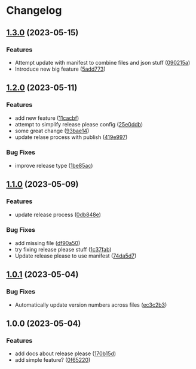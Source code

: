 # Changelog

## [1.3.0](https://github.com/christopherhex/gh-actions-playground/compare/v1.2.0...v1.3.0) (2023-05-15)


### Features

* Attempt update with manifest to combine files and json stuff ([090215a](https://github.com/christopherhex/gh-actions-playground/commit/090215a41a995685699dcf72f20c94d6dac6f819))
* Introduce new big feature ([5add773](https://github.com/christopherhex/gh-actions-playground/commit/5add77377ff1a151a5b7e6b7eb65723962e372f3))

## [1.2.0](https://github.com/christopherhex/gh-actions-playground/compare/v1.1.0...v1.2.0) (2023-05-11)


### Features

* add new feature ([11cacbf](https://github.com/christopherhex/gh-actions-playground/commit/11cacbf9057c56d83f7e7bcf49e0f1ca67e6f21f))
* attempt to simplify release please config ([25e0ddb](https://github.com/christopherhex/gh-actions-playground/commit/25e0ddbaac982f9b7d220066f6a45b0b1a187271))
* some great change ([93bae14](https://github.com/christopherhex/gh-actions-playground/commit/93bae14d2aba0b0ac50afe25f0d9f1cc0b65eb7b))
* update relase process with publish ([419e997](https://github.com/christopherhex/gh-actions-playground/commit/419e997267b5f8ee54817745551624f4c3a11e49))


### Bug Fixes

* improve release type ([1be85ac](https://github.com/christopherhex/gh-actions-playground/commit/1be85ac734836bc13b198bede635f980e258953d))

## [1.1.0](https://github.com/christopherhex/gh-actions-playground/compare/v1.0.1...v1.1.0) (2023-05-09)


### Features

* update release process ([0db848e](https://github.com/christopherhex/gh-actions-playground/commit/0db848e1b9d1a8df932f58b684d0b6b09bf4a9d2))


### Bug Fixes

* add missing file ([df90a50](https://github.com/christopherhex/gh-actions-playground/commit/df90a50bb8f27d94c0568a439fe70535d0a8944d))
* try fixing release please stuff ([1c37fab](https://github.com/christopherhex/gh-actions-playground/commit/1c37fab53d78f708344a1325e3cf30c2be9f7ba7))
* Update release please to use manifest ([74da5d7](https://github.com/christopherhex/gh-actions-playground/commit/74da5d7d307148fe88014a0e9c88969b0e6d8038))

## [1.0.1](https://github.com/christopherhex/gh-actions-playground/compare/v1.0.0...v1.0.1) (2023-05-04)


### Bug Fixes

* Automatically update version numbers across files ([ec3c2b3](https://github.com/christopherhex/gh-actions-playground/commit/ec3c2b328baf2a658646a7923de2de683ae3a61c))

## 1.0.0 (2023-05-04)


### Features

* add docs about release please ([170b15d](https://github.com/christopherhex/gh-actions-playground/commit/170b15d1d8ce9069ec29bb56867c2a0c8822b8a1))
* add simple feature? ([0f65220](https://github.com/christopherhex/gh-actions-playground/commit/0f652206a07e8b69ce18e53098d5d50bd330e04a))
